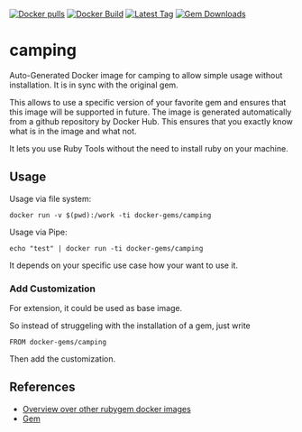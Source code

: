 [![Docker pulls](https://img.shields.io/docker/pulls/rubygem/camping.svg)](https://hub.docker.com/r/rubygem/camping/)
[![Docker Build](https://img.shields.io/docker/automated/rubygem/camping.svg)](https://hub.docker.com/r/rubygem/camping/)
[![Latest Tag](https://img.shields.io/github/tag/docker-rubygem/camping.svg)](https://hub.docker.com/r/rubygem/camping/)
[![Gem Downloads](https://img.shields.io/gem/dt/camping.svg)](https://rubygems.org/gems/camping/)
# camping

Auto-Generated Docker image for camping to allow simple usage without installation.
It is in sync with the original gem.

This allows to use a specific version of your favorite gem and ensures that this image will be supported in future.
The image is generated automatically from a github repository by Docker Hub.
This ensures that you exactly know what is in the image and what not.

It lets you use Ruby Tools without the need to install ruby on your machine.

## Usage

Usage via file system:

`docker run -v $(pwd):/work -ti docker-gems/camping`

Usage via Pipe:

`echo "test" | docker run -ti docker-gems/camping`

It depends on your specific use case how your want to use it.

### Add Customization

For extension, it could be used as base image.

So instead of struggeling with the installation of a gem, just write

`FROM docker-gems/camping`

Then add the customization.

## References

 - [Overview over other rubygem docker images](https://github.com/thinkbot/docker-rubygem)
 - [Gem](https://rubygems.org/gems/camping/)
